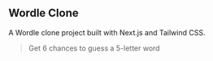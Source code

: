 ## Wordle Clone
A Wordle clone project built with Next.js and Tailwind CSS.<br>
> Get 6 chances to guess a 5-letter word 
